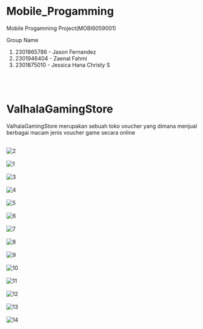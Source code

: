 # Mobile_Progamming
Mobile Progamming Project(MOBI6059001)

Group Name
1. 2301865786 - Jason Fernandez
2. 2301946404 - Zaenal Fahmi
3. 2301875010 - Jessica Hana Christy S  </br> </br> </br> </br>

# ValhalaGamingStore
ValhalaGamingStore merupakan sebuah toko voucher yang dimana menjual berbagai macam jenis voucher game secara online</br> </br>

![2](https://user-images.githubusercontent.com/96428723/150256879-7ba9a5f5-a037-4166-879e-3e9810267683.png) </br> </br>
![1](https://user-images.githubusercontent.com/96428723/150256849-69ec982f-80af-4a60-ab90-f4f903a2fb5d.png) </br> </br>
![3](https://user-images.githubusercontent.com/96428723/150256890-1ca44420-4949-476a-92c5-c86d6457d8fb.png) </br> </br>
![4](https://user-images.githubusercontent.com/96428723/150256909-907fc8bf-3d07-41e9-a89a-ff8167bb5227.png) </br> </br>
![5](https://user-images.githubusercontent.com/96428723/150256934-0ef1eca1-9181-4425-9608-4c07db5bea93.png) </br> </br>
![6](https://user-images.githubusercontent.com/96428723/150256949-4a549f6d-f113-4130-8b1f-ddd6512dfd7a.png) </br> </br>
![7](https://user-images.githubusercontent.com/96428723/150257059-364c76d2-8b80-41d5-a555-8cf9a7030561.png) </br> </br>
![8](https://user-images.githubusercontent.com/96428723/150257080-0e1b154b-3875-4e3f-9667-6d1fed03246b.png) </br> </br>
![9](https://user-images.githubusercontent.com/96428723/150257087-30821b62-6a5c-41cb-98ab-b78468ca8be0.png) </br> </br>
![10](https://user-images.githubusercontent.com/96428723/150257096-a8fb8f32-3532-43ed-b47f-b31fdce7cbfa.png) </br> </br>
![11](https://user-images.githubusercontent.com/96428723/150257101-eba2ddf2-d8fe-42ed-9de9-fcf320527ee7.png) </br> </br>
![12](https://user-images.githubusercontent.com/96428723/150257110-aef11dcb-240e-441e-8370-232da47a732d.png) </br> </br>
![13](https://user-images.githubusercontent.com/96428723/150257165-39ffde88-57ff-4666-99b4-5737573f1dcc.png) </br> </br>
![14](https://user-images.githubusercontent.com/96428723/150257149-88adca56-c221-4537-9344-0b11858177a5.png) </br> </br>
